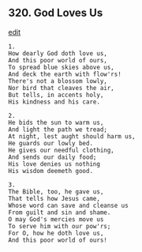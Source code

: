 
## 320.  God Loves Us
[edit](https://docs.google.com/document/d/1VZBDAt3%2D3430dM7kOJ%2DvksrpPqgkTiFv/edit?mode=html)



    1.
    How dearly God doth love us,
    And this poor world of ours,
    To spread blue skies above us,
    And deck the earth with flow'rs!
    There's not a blossom lowly,
    Nor bird that cleaves the air,
    But tells, in accents holy,
    His kindness and his care.

    2.
    He bids the sun to warm us,
    And light the path we tread;
    At night, lest aught should harm us,
    He guards our lowly bed.
    He gives our needful clothing,
    And sends our daily food;
    His love denies us nothing
    His wisdom deemeth good.

    3.
    The Bible, too, he gave us,
    That tells how Jesus came,
    Whose word can save and cleanse us
    From guilt and sin and shame.
    O may God's mercies move us
    To serve him with our pow'rs;
    For O, how he doth love us,
    And this poor world of ours!
